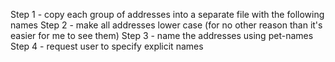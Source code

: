 Step 1 - copy each group of addresses into a separate file with the following names
Step 2 - make all addresses lower case (for no other reason than it's easier for me to see them)
Step 3 - name the addresses using pet-names
Step 4 - request user to specify explicit names